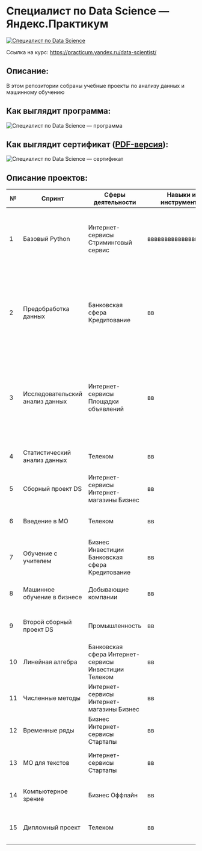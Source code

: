# Специалист по Data Science — Яндекс.Практикум
[![Специалист по Data Science](/logo.png)](https://practicum.yandex.ru/data-scientist/)

Ссылка на курс: https://practicum.yandex.ru/data-scientist/


## Описание:
В этом репозитории собраны учебные проекты по анализу данных и машинному обучению

## Как выглядит программа:
![Специалист по Data Science — программа](/program.png)

## Как выглядит сертификат ([PDF-версия](certificate/certificate.pdf)):
![Специалист по Data Science — сертификат](/certificate/certificate-1.png)

## Описание проектов:
|№| Спринт        |Сферы деятельности|Навыки и инструменты| Название и ссылка | О чем проект                                                     |
|--------------|---------------|------------------|--------------------|-------------------|------------------------------------------------------------------|
|1|Базовый Python |Интернет-сервисы Стриминговый сервис|вввввввввввввввввввв|[Исследование музыки больших городов]|Сравниваем, что и в каком режиме слушают жители. Исследуем предпочтения и поведение пользователей Яндекс.Музыки|
|2|Предобработка данных|Банковская сфера Кредитование|вв|[Исследование надежности заемщиков]|Разбираемся, влияет ли семейное положение и количество детей клиента на факт погашения кредита в срок. Входные данные от банка — статистика о платёжеспособности клиентов|
|3|Исследовательский анализ данных|Интернет-сервисы Площадки объявлений|вв|[Исследование объявлений о продаже квартир](https://nbviewer.jupyter.org/github/Drewleks/yandex_praktikum/blob/master/3.%20%D0%98%D1%81%D1%81%D0%BB%D0%B5%D0%B4%D0%BE%D0%B2%D0%B0%D1%82%D0%B5%D0%BB%D1%8C%D1%81%D0%BA%D0%B8%D0%B9%20%D0%B0%D0%BD%D0%B0%D0%BB%D0%B8%D0%B7%20%D0%B4%D0%B0%D0%BD%D0%BD%D1%8B%D1%85/real_estate_project.ipynb)| У нас есть архив объявлений о продаже квартир в Санкт-Петербурге и соседних населённых пунктов за несколько лет. Определяем рыночную стоимость объектов недвижимости|
|4|Статистический анализ данных|Телеком|вв|[Исследование объявлений о продаже квартир]
|5|Сборный проект DS|Интернет-сервисы Интернет-магазины Бизнес|вв|[Исследование объявлений о продаже квартир]
|6|Введение в МО|Телеком|вв|[Исследование объявлений о продаже квартир]
|7|Обучение с учителем| Бизнес Инвестиции Банковская сфера Кредитование|вв|[Исследование объявлений о продаже квартир]
|8|Машинное обучение в бизнесе|Добывающие компании|вв|[Исследование объявлений о продаже квартир]
|9|Второй сборный проект DS|Промышленность|вв|[Исследование объявлений о продаже квартир]
|10|Линейная алгебра|Банковская сфера Интернет-сервисы Инвестиции Телеком|вв|[Исследование объявлений о продаже квартир]
|11|Численные методы|Интернет-сервисы Интернет-магазины Бизнес|вв|[Исследование объявлений о продаже квартир]
|12|Временные ряды|Бизнес Интернет-сервисы Стартапы|вв|[Исследование объявлений о продаже квартир]
|13|МО для текстов| Интернет-сервисы Стартапы|вв|[Исследование объявлений о продаже квартир]
|14|Компьютерное зрение|Бизнес Оффлайн|вв|[Исследование объявлений о продаже квартир]
|15|Дипломный проект|Телеком|вв|[Исследование объявлений о продаже квартир]


